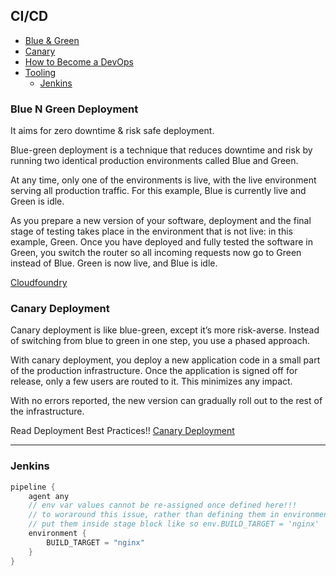 ## CI/CD

- [Blue & Green](#blue-n-green-deployment)
- [Canary](#canary-deployment)
- [How to Become a DevOps](https://medium.com/@devfire/how-to-become-a-devops-engineer-in-six-months-or-less-part-2-configure-a2dfc11f6f7d)
- [Tooling](#tooling)
  - [Jenkins](#jenkins)

### Blue N Green Deployment
It aims for zero downtime & risk safe deployment.

Blue-green deployment is a technique that reduces downtime and risk by running two identical production environments called Blue and Green.

At any time, only one of the environments is live, with the live environment serving all production traffic. For this example, Blue is currently live and Green is idle.

As you prepare a new version of your software, deployment and the final stage of testing takes place in the environment that is not live: in this example, Green. Once you have deployed and fully tested the software in Green, you switch the router so all incoming requests now go to Green instead of Blue. Green is now live, and Blue is idle.

[Cloudfoundry](https://docs.cloudfoundry.org/devguide/deploy-apps/blue-green.html)

### Canary Deployment
Canary deployment is like blue-green, except it’s more risk-averse. Instead of switching from blue to green in one step, you use a phased approach.

With canary deployment, you deploy a new application code in a small part of the production infrastructure. Once the application is signed off for release, only a few users are routed to it. This minimizes any impact.

With no errors reported, the new version can gradually roll out to the rest of the infrastructure.

Read Deployment Best Practices!!
[Canary Deployment](https://dev.to/mostlyjason/intro-to-deployment-strategies-blue-green-canary-and-more-3a3)

---

### Jenkins

```groovy
pipeline {
    agent any
    // env var values cannot be re-assigned once defined here!!!
    // to woraround this issue, rather than defining them in environment block
    // put them inside stage block like so env.BUILD_TARGET = 'nginx'
    environment {
        BUILD_TARGET = "nginx"
    }
}


```


